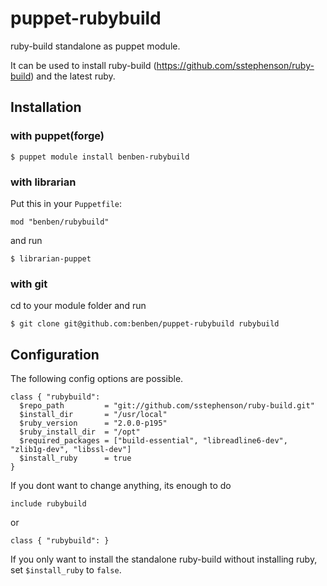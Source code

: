 # puppet-rubybuild

ruby-build standalone as puppet module.

It can be used to install ruby-build (https://github.com/sstephenson/ruby-build)
and the latest ruby.

## Installation

### with puppet(forge)

    $ puppet module install benben-rubybuild

### with librarian

Put this in your `Puppetfile`:

    mod "benben/rubybuild"

and run

    $ librarian-puppet

### with git

cd to your module folder and run

    $ git clone git@github.com:benben/puppet-rubybuild rubybuild

## Configuration

The following config options are possible.

    class { "rubybuild":
      $repo_path         = "git://github.com/sstephenson/ruby-build.git"
      $install_dir       = "/usr/local"
      $ruby_version      = "2.0.0-p195"
      $ruby_install_dir  = "/opt"
      $required_packages = ["build-essential", "libreadline6-dev", "zlib1g-dev", "libssl-dev"]
      $install_ruby      = true
    }

If you dont want to change anything, its enough to do

    include rubybuild

or

    class { "rubybuild": }

If you only want to install the standalone ruby-build without installing ruby,
set `$install_ruby` to `false`.
